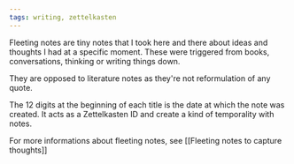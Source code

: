 ```yaml
---
tags: writing, zettelkasten
---
```


Fleeting notes are tiny notes that I took here and there about ideas and thoughts I had at a specific moment. These were triggered from books, conversations, thinking or writing things down.

They are opposed to literature notes as they're not reformulation of any quote.

The 12 digits at the beginning of each title is the date at which the note was created. It acts as a Zettelkasten ID and create a kind of temporality with notes.

For more informations about fleeting notes, see [[Fleeting notes to capture thoughts]]
